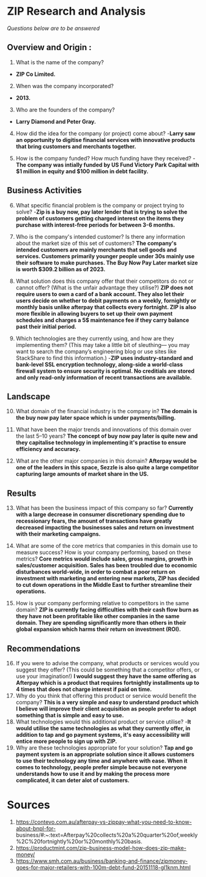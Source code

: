 # ZIP Research and Analysis # 
*Questions below are to be answered*
## Overview and Origin :
  1. What is the name of the company? 
  - **ZIP Co Limited.**
  2. When was the company incorporated? 
  - **2013.**

  3. Who are the founders of the company? 
  - **Larry Diamond and Peter Gray.**

  4. How did the idea for the company (or project) come about? 
  -**Larry saw an opportunity to digitise financial services with innovative products that bring customers and merchants together.**

  5. How is the company funded? How much funding have they received? 
-**The company was intially funded by US Fund Victory Park Capital with $1 million in equity and $100 million in debt facility.** 

## Business Activities

  6. What specific financial problem is the company or project trying to solve?
   -**Zip is a buy now, pay later lender that is trying to solve the problem of customers getting charged interest on the items they purchase with interest-free periods for between 3-6 months.**

  7. Who is the company's intended customer?  Is there any information about the market size of this set of customers? 
  **The company's intended customers are mainly merchants that sell goods and services. Customers primarily younger people under 30s mainly use their software to make purchases. The Buy Now Pay Later market size is worth $309.2 billion as of 2023.** 

  8. What solution does this company offer that their competitors do not or cannot offer? (What is the unfair advantage they utilise?)
  **ZIP does not require users to own a card of a bank account. They also let their users decide on whether to debit payments on a weekly, fornightly or monthly basis unlike afterpay that collects every fortnight. ZIP is also more flexible in allowing buyers to set up their own payment schedules and charges a 5$ maintenance fee if they carry balance past their initial period.** 

  9. Which technologies are they currently using, and how are they implementing them? (This may take a little bit of sleuthing–– you may want to search the company’s engineering blog or use sites like StackShare to find this information.)
  -**ZIP uses industry-standard and bank-level SSL encryption technology, along-side a world-class firewall system to ensure security is optimal. No creditials are stored and only read-only information of recent transactions are available.** 

## Landscape

  10. What domain of the financial industry is the company in?
  **The domain is the buy now pay later space which is under payments/billing.**

  11. What have been the major trends and innovations of this domain over the last 5–10 years?
  **The concept of buy now pay later is quite new and they capitalise technology in implementing it's practise to ensure efficiency and accuracy.** 
  12. What are the other major companies in this domain?
  **Afterpay would be one of the leaders in this space, Sezzle is also quite a large competitor capturing large amounts of market share in the US.** 

## Results

  13. What has been the business impact of this company so far?
  **Currently with a large decrease in consumer discretionary spending due to recessionary fears, the amount of transactions have greatly decreased impacting the businesses sales and return on investment with their marketing campaigns.** 

  14. What are some of the core metrics that companies in this domain use to measure success? How is your company performing, based on these metrics?
  **Core metrics would include sales, gross margins, growth in sales/customer acquisition. 
Sales has been troubled due to economic disturbances world-wide, in order to combat a poor return on investment with marketing and entering new markets, ZIP has decided to cut down operations in the Middle East to further streamline their operations.**

  15. How is your company performing relative to competitors in the same domain?
  **ZIP is currently facing difficulties with their cash flow burn as they have not been profitable like other companies in the same domain. They are spending significantly more than others in their global expansion which harms their return on investment (ROI).**


## Recommendations

  16. If you were to advise the company, what products or services would you suggest they offer? (This could be something that a competitor offers, or use your imagination!)
  **I would suggest they have the same offering as Afterpay which is a product that requires fortnightly installments up to 4 times that does not charge interest if paid on time.** 
  17. Why do you think that offering this product or service would benefit the company?
  **This is a very simple and easy to understand product which I believe will improve their client acquisition as people prefer to adopt something that is simple and easy to use.** 
  18. What technologies would this additional product or service utilise?
  -**It would utilise the same technologies as what they currently offer, in addition to tap and go payment systems, it's easy accessibility will entice more people to sign up with ZIP.**
  19. Why are these technologies appropriate for your solution?
  **Tap and go payment system is an appropriate solution since it allows customers to use their technology any time and anywhere with ease. When it comes to technology, people prefer simple because not everyone understands how to use it and by making the process more complicated, it can deter alot of customers.**






# Sources
  1. https://contevo.com.au/afterpay-vs-zippay-what-you-need-to-know-about-bnpl-for-        business/#:~:text=Afterpay%20collects%20a%20quarter%20of,weekly%2C%20fortnightly%20or%20monthly%20basis.
  2. https://productmint.com/zip-business-model-how-does-zip-make-money/
  3. https://www.smh.com.au/business/banking-and-finance/zipmoney-goes-for-major-retailers-with-100m-debt-fund-20151118-gl1knm.html

